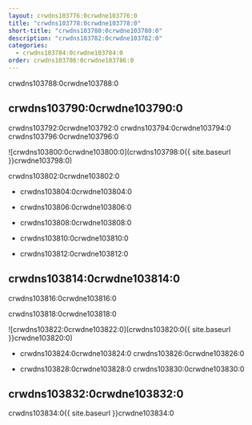```yaml
---
layout: crwdns103776:0crwdne103776:0
title: "crwdns103778:0crwdne103778:0"
short-title: "crwdns103780:0crwdne103780:0"
description: "crwdns103782:0crwdne103782:0"
categories:
  - crwdns103784:0crwdne103784:0
order: crwdns103786:0crwdne103786:0
---
```

crwdns103788:0crwdne103788:0

## crwdns103790:0crwdne103790:0

crwdns103792:0crwdne103792:0 crwdns103794:0crwdne103794:0 crwdns103796:0crwdne103796:0

![crwdns103800:0crwdne103800:0](crwdns103798:0{{ site.baseurl }}crwdne103798:0)

crwdns103802:0crwdne103802:0

- crwdns103804:0crwdne103804:0

- crwdns103806:0crwdne103806:0

- crwdns103808:0crwdne103808:0

- crwdns103810:0crwdne103810:0

- crwdns103812:0crwdne103812:0

## crwdns103814:0crwdne103814:0

crwdns103816:0crwdne103816:0

crwdns103818:0crwdne103818:0

![crwdns103822:0crwdne103822:0](crwdns103820:0{{ site.baseurl }}crwdne103820:0)

- crwdns103824:0crwdne103824:0 crwdns103826:0crwdne103826:0

- crwdns103828:0crwdne103828:0 crwdns103830:0crwdne103830:0

## crwdns103832:0crwdne103832:0

crwdns103834:0{{ site.baseurl }}crwdne103834:0